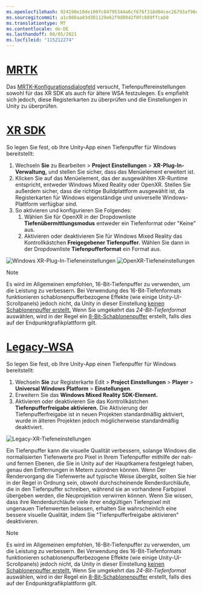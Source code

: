 ```yaml
---
ms.openlocfilehash: 924190e10de100fc84795344a6cf676f318d04cec26793af96d03a3cb7cb5f78
ms.sourcegitcommit: a1c086aa83d381129e62f9d8942f0fc889ffcab0
ms.translationtype: MT
ms.contentlocale: de-DE
ms.lasthandoff: 08/05/2021
ms.locfileid: "115212274"
---
```

# <a name="mrtk"></a>[MRTK](#tab/mrtk)
<!-- NEVER CHANGE THE ABOVE LINE! -->

Das [MRTK-Konfigurationsdialogfeld](/windows/mixed-reality/mrtk-unity/configuration/mrtk-configuration-dialog) versucht, Tiefenpuffereinstellungen sowohl für das XR SDK als auch für ältere WSA festzulegen. Es empfiehlt sich jedoch, diese Registerkarten zu überprüfen und die Einstellungen in Unity zu überprüfen.

# <a name="xr-sdk"></a>[XR SDK](#tab/xr)
<!-- NEVER CHANGE THE ABOVE LINE! -->

So legen Sie fest, ob Ihre Unity-App einen Tiefenpuffer für Windows bereitstellt:

1. Wechseln **Sie** zu Bearbeiten  >  **Project Einstellungen**  >  **XR-Plug-In-Verwaltung,** und stellen Sie sicher, dass das Menüelement erweitert ist.
2. Klicken Sie auf das Menüelement, das der ausgewählten XR-Runtime entspricht, entweder Windows Mixed Reality oder OpenXR. Stellen Sie außerdem sicher, dass die richtige Buildplattform ausgewählt ist, da Registerkarten für Windows eigenständige und universelle Windows-Plattform verfügbar sind.
3. So aktivieren und konfigurieren Sie Folgendes:
    1. Wählen Sie für OpenXR in der Dropdownliste **Tiefenübermittlungsmodus** entweder ein Tiefenformat oder "Keine" aus.
    2. Aktivieren oder deaktivieren Sie für Windows Mixed Reality das Kontrollkästchen **Freigegebener Tiefenpuffer.** Wählen Sie dann in der Dropdownliste **Tiefenpufferformat** ein Format aus.

![Windows XR-Plug-In-Tiefeneinstellungen ](../../images/xrsdk-winxr-depth.png)
 ![ OpenXR-Tiefeneinstellungen](../../images/xrsdk-openxr-depth.png)

> [!NOTE]
> Es wird im Allgemeinen empfohlen, 16-Bit-Tiefenpuffer zu verwenden, um die Leistung zu verbessern. Bei Verwendung des 16-Bit-Tiefenformats funktionieren schablonenpufferbezogene Effekte (wie einige Unity-UI-Scrollpanels) jedoch nicht, da Unity in dieser Einstellung [keinen Schablonenpuffer erstellt.](https://docs.unity3d.com/ScriptReference/RenderTexture-depth.html) Wenn Sie umgekehrt das *24-Bit-Tiefenformat* auswählen, wird in der Regel ein [8-Bit-Schablonenpuffer](https://docs.unity3d.com/Manual/SL-Stencil.html) erstellt, falls dies auf der Endpunktgrafikplattform gilt.

# <a name="legacy-wsa"></a>[Legacy-WSA](#tab/wsa)
<!-- NEVER CHANGE THE ABOVE LINE! -->

So legen Sie fest, ob Ihre Unity-App einen Tiefenpuffer für Windows bereitstellt:

1. Wechseln **Sie** zur Registerkarte Edit  >  **Project Einstellungen**  >  **Player**  >  **Universal Windows Platform**  >  **Einstellungen**.
2. Erweitern Sie das **Windows Mixed Reality SDK-Element.**
3. Aktivieren oder deaktivieren Sie das Kontrollkästchen **Tiefenpufferfreigabe aktivieren.** Die Aktivierung der Tiefenpufferfreigabe ist in neuen Projekten standardmäßig aktiviert, wurde in älteren Projekten jedoch möglicherweise standardmäßig deaktiviert.

![Legacy-XR-Tiefeneinstellungen](../../images/wmr-depth.png)

Ein Tiefenpuffer kann die visuelle Qualität verbessern, solange Windows die normalisierten Tiefenwerte pro Pixel in Ihrem Tiefenpuffer mithilfe der nah- und fernen Ebenen, die Sie in Unity auf der Hauptkamera festgelegt haben, genau den Entfernungen in Metern zuordnen können. Wenn Der Rendervorgang die Tiefenwerte auf typische Weise übergibt, sollten Sie hier in der Regel in Ordnung sein, obwohl durchscheinende Renderdurchläufe, die in den Tiefenpuffer schreiben, während sie an vorhandene Farbpixel übergeben werden, die Neuprojektion verwirren können.  Wenn Sie wissen, dass ihre Renderdurchläufe viele ihrer endgültigen Tiefenpixel mit ungenauen Tiefenwerten belassen, erhalten Sie wahrscheinlich eine bessere visuelle Qualität, indem Sie "Tiefenpufferfreigabe aktivieren" deaktivieren.

> [!NOTE]
> Es wird im Allgemeinen empfohlen, 16-Bit-Tiefenpuffer zu verwenden, um die Leistung zu verbessern. Bei Verwendung des 16-Bit-Tiefenformats funktionieren schablonenpufferbezogene Effekte (wie einige Unity-UI-Scrollpanels) jedoch nicht, da Unity in dieser Einstellung [keinen Schablonenpuffer erstellt.](https://docs.unity3d.com/ScriptReference/RenderTexture-depth.html) Wenn Sie umgekehrt das *24-Bit-Tiefenformat* auswählen, wird in der Regel ein [8-Bit-Schablonenpuffer](https://docs.unity3d.com/Manual/SL-Stencil.html) erstellt, falls dies auf der Endpunktgrafikplattform gilt.